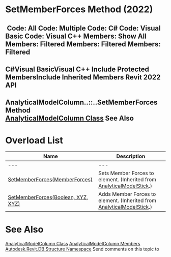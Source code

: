 # SetMemberForces Method (2022)

﻿
 Code: All Code: Multiple Code: C# Code: Visual Basic Code: Visual C++  Members: Show All Members: Filtered Members: Filtered Members: Filtered   
---  
C#Visual BasicVisual C++
Include Protected MembersInclude Inherited Members
Revit 2022 API  
---  
AnalyticalModelColumn..::..SetMemberForces Method   
[AnalyticalModelColumn Class](4ce2dfc6-1d91-1f4b-771f-a8ef6f40cf8b.md "AnalyticalModelColumn Class") See Also  
---  
# Overload List
| Name | Description |
| --- | --- |
| --- | --- | --- |
| [SetMemberForces(MemberForces)](afca476d-eb77-0aed-7029-8978171bb573.md "SetMemberForces Method \(MemberForces\)") | Sets Member Forces to element.  (Inherited from [AnalyticalModelStick](f9554dde-c9c3-dbb5-d603-0b922bc51fd9.md "AnalyticalModelStick Class").) |
| [SetMemberForces(Boolean, XYZ, XYZ)](5f382b68-a4e1-c6c2-f903-fec6e62ce991.md "SetMemberForces Method \(Boolean, XYZ, XYZ\)") | Adds Member Forces to element.  (Inherited from [AnalyticalModelStick](f9554dde-c9c3-dbb5-d603-0b922bc51fd9.md "AnalyticalModelStick Class").) |

# See Also
[AnalyticalModelColumn Class](4ce2dfc6-1d91-1f4b-771f-a8ef6f40cf8b.md "AnalyticalModelColumn Class")
[AnalyticalModelColumn Members](15d1b239-4e88-80a1-9ca7-f8dc4c5041ec.md "AnalyticalModelColumn Members")
[Autodesk.Revit.DB.Structure Namespace](d586b341-f687-9d90-e96d-255806b7d4fc.md "Autodesk.Revit.DB.Structure Namespace")
Send comments on this topic to 